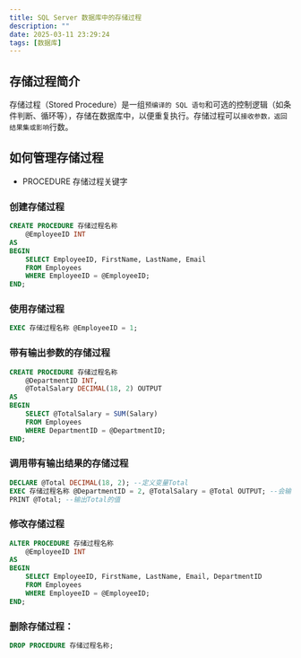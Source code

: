 ```yaml
---
title: SQL Server 数据库中的存储过程
description: ""
date: 2025-03-11 23:29:24
tags: [数据库]
---
```


## 存储过程简介

存储过程（Stored Procedure）是一组`预编译的 SQL 语句`和可选的控制逻辑（如条件判断、循环等），存储在数据库中，以便重复执行。存储过程可以`接收参数，返回结果集或影响`行数。

<!-- more -->

## 如何管理存储过程

- PROCEDURE 存储过程关键字

### 创建存储过程
```sql
CREATE PROCEDURE 存储过程名称
    @EmployeeID INT
AS
BEGIN
    SELECT EmployeeID, FirstName, LastName, Email
    FROM Employees
    WHERE EmployeeID = @EmployeeID;
END;
```

### 使用存储过程
```sql
EXEC 存储过程名称 @EmployeeID = 1;
```

### 带有输出参数的存储过程
```sql
CREATE PROCEDURE 存储过程名称
    @DepartmentID INT,
    @TotalSalary DECIMAL(18, 2) OUTPUT
AS
BEGIN
    SELECT @TotalSalary = SUM(Salary)
    FROM Employees
    WHERE DepartmentID = @DepartmentID;
END;
```

### 调用带有输出结果的存储过程
```sql
DECLARE @Total DECIMAL(18, 2); --定义变量Total
EXEC 存储过程名称 @DepartmentID = 2, @TotalSalary = @Total OUTPUT; --会输出TotalSalary结果存储到Total中
PRINT @Total; --输出Total的值
```

### 修改存储过程
```sql
ALTER PROCEDURE 存储过程名称
    @EmployeeID INT
AS
BEGIN
    SELECT EmployeeID, FirstName, LastName, Email, DepartmentID
    FROM Employees
    WHERE EmployeeID = @EmployeeID;
END;
```

### 删除存储过程：
```sql
DROP PROCEDURE 存储过程名称;
```